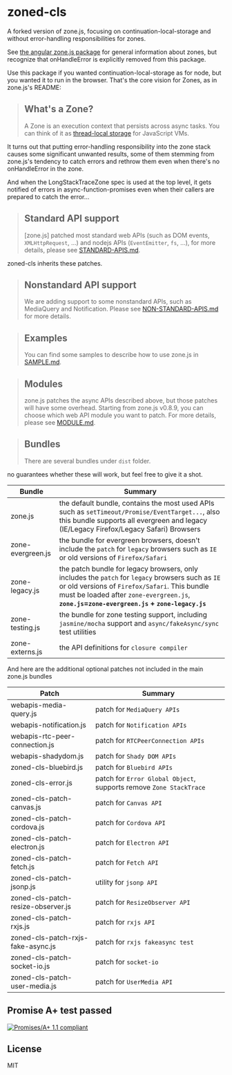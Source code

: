 # zoned-cls

A forked version of zone.js, focusing on continuation-local-storage and without error-handling 
responsibilities for zones.  

See [the angular zone.js package](https://github.com/angular/angular/tree/master/packages/zone.js) 
for general information about zones, but recognize that onHandleError 
is explicitly removed from this package.

Use this package if you wanted continuation-local-storage as for node, 
but you wanted it to run in the browser.  That's the core vision for Zones, 
as in zone.js's README:

> ## What's a Zone?
>
> A Zone is an execution context that persists across async tasks.
> You can think of it as [thread-local storage](http://en.wikipedia.org/wiki/Thread-local_storage) for JavaScript VMs.

It turns out that putting error-handling responsibility into the zone stack causes 
some significant unwanted results, some of them stemming from zone.js's tendency to
catch errors and rethrow them even when there's no onHandleError in the zone.  

And when the LongStackTraceZone spec is used at the top level, it gets notified of errors in 
async-function-promises even when their callers are prepared to catch the error...

> ## Standard API support
>
> \[zone.js\] patched most standard web APIs (such as DOM events, `XMLHttpRequest`, ...) and nodejs APIs
> (`EventEmitter`, `fs`, ...), for more details, please see [STANDARD-APIS.md](STANDARD-APIS.md).

zoned-cls inherits these patches.

> ## Nonstandard API support
>
> We are adding support to some nonstandard APIs, such as MediaQuery and
> Notification. Please see [NON-STANDARD-APIS.md](NON-STANDARD-APIS.md) for more details.

> ## Examples
> 
> You can find some samples to describe how to use zone.js in [SAMPLE.md](SAMPLE.md).

> ## Modules
>
> zone.js patches the async APIs described above, but those patches will have some overhead.
> Starting from zone.js v0.8.9, you can choose which web API module you want to patch.
> For more details, please
> see [MODULE.md](MODULE.md).

> ## Bundles
> There are several bundles under `dist` folder.

no guarantees whether these will work, but feel free to give it a shot.  


|Bundle|Summary|
|---|---|
|zone.js|the default bundle, contains the most used APIs such as `setTimeout/Promise/EventTarget...`, also this bundle supports all evergreen and legacy (IE/Legacy Firefox/Legacy Safari) Browsers|
|zone-evergreen.js|the bundle for evergreen browsers, doesn't include the `patch` for `legacy` browsers such as `IE` or old versions of `Firefox/Safari`|
|zone-legacy.js|the patch bundle for legacy browsers, only includes the `patch` for `legacy` browsers such as `IE` or old versions of `Firefox/Safari`. This bundle must be loaded after `zone-evergreen.js`, **`zone.js`=`zone-evergreen.js` + `zone-legacy.js`**|
|zone-testing.js|the bundle for zone testing support, including `jasmine/mocha` support and `async/fakeAsync/sync` test utilities|
|zone-externs.js|the API definitions for `closure compiler`|

And here are the additional optional patches not included in the main zone.js bundles

|Patch|Summary|
|---|---|
|webapis-media-query.js|patch for `MediaQuery APIs`|
|webapis-notification.js|patch for `Notification APIs`|
|webapis-rtc-peer-connection.js|patch for `RTCPeerConnection APIs`|
|webapis-shadydom.js|patch for `Shady DOM APIs`|
|zoned-cls-bluebird.js|patch for `Bluebird APIs`|
|zoned-cls-error.js|patch for `Error Global Object`, supports remove `Zone StackTrace`|
|zoned-cls-patch-canvas.js|patch for `Canvas API`|
|zoned-cls-patch-cordova.js|patch for `Cordova API`|
|zoned-cls-patch-electron.js|patch for `Electron API`|
|zoned-cls-patch-fetch.js|patch for `Fetch API`|
|zoned-cls-patch-jsonp.js|utility for `jsonp API`|
|zoned-cls-patch-resize-observer.js|patch for `ResizeObserver API`|
|zoned-cls-patch-rxjs.js|patch for `rxjs API`|
|zoned-cls-patch-rxjs-fake-async.js|patch for `rxjs fakeasync test`|
|zoned-cls-patch-socket-io.js|patch for `socket-io`|
|zoned-cls-patch-user-media.js|patch for `UserMedia API`|

## Promise A+ test passed
[![Promises/A+ 1.1 compliant](https://promisesaplus.com/assets/logo-small.png)](https://promisesaplus.com/)

## License
MIT
